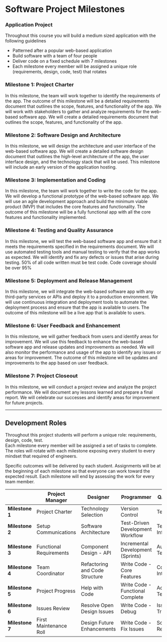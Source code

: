 # Software Project Milestones

### Application Project

Throughout this course you will build a medium sized application with the following guidelines

* Patterned after a popular web-based application
* Build software with a team of four people
* Deliver code on a fixed schedule with 7 milestones
* Each milestone every member will be assigned a unique role (requirements, design, code, test) that rotates 

### Milestone 1: Project Charter

In this milestone, the team will work together to identify the requirements of the app. The outcome
of this milestone will be a detailed requirements document that outlines the scope, features, and
functionality of the app. We will work with stakeholders to gather and analyze requirements for the
web-based software app. We will create a detailed requirements document that outlines the scope,
features, and functionality of the app.

### Milestone 2: Software Design and Architecture

In this milestone, we will design the architecture and user interface of the web-based software app.
We will create a detailed software design document that outlines the high-level architecture of the
app, the user interface design, and the technology stack that will be used. This milestone will 
include an early version of the application hosting.

### Milestone 3: Implementation and Coding

In this milestone, the team will work together to write the code for the app. We will develop a
functional prototype of the web-based software app. We will use an agile development approach and
build the minimum viable product (MVP) that includes the core features and functionality. The
outcome of this milestone will be a fully functional app with all the core features and
functionality implemented.

### Milestone 4: Testing and Quality Assurance

In this milestone, we will test the web-based software app and ensure that it meets the requirements
specified in the requirements document. We will use automated testing tools and manual testing to
verify that the app works as expected. We will identify and fix any defects or issues that arise
during testing.  50% of all code written must be test code. Code coverage should be over 95%

### Milestone 5: Deployment and Release Management

In this milestone, we will integrate the web-based software app with any third-party services or
APIs and deploy it to a production environment. We will use continuous integration and deployment
tools to automate the deployment process and ensure that the app is available to users. 
The outcome of this milestone will be a live app that is available to users.

### Milestone 6: User Feedback and Enhancement

In this milestone, we will gather feedback from users and identify areas for improvement. We will
use this feedback to enhance the web-based software app and release updates and improvements as
needed. We will also monitor the performance and usage of the app to identify any issues or areas
for improvement. The outcome of this milestone will be updates and improvements to the app based on
user feedback.

### Milestone 7: Project Closeout

In this milestone, we will conduct a project review and analyze the project performance. We will
document any lessons learned and prepare a final report. We will celebrate our successes and
identify areas for improvement for future projects.

---
## Development Roles

Throughout this project students will perform a unique role: requirements, design, code, test.  
Each milestone every member will be assigned a set of tasks to complete. The roles will rotate
with each milestone exposing every student to every mindset that required of engineers.

Specific outcomes will be delivered by each student.  Assignments will be at the beginning of each
milestone so that everyone can work toward the expected result. Each milestone will end by
assessing the work for every team member.

<table>
<thead>
<tr>
<th></th>
<th>Project Manager</th>
<th>Designer</th>
<th>Programmer</th>
<th>QA Engineer</th>
</tr>
</thead>
<tbody>
<tr>
<td><strong>Milestone 1</strong></td>
<td>Project Charter</td>
<td>Technology Selection</td>
<td>Version Control</td>
<td>Test Plan</td>
</tr>
<tr>
<td><strong>Milestone 2</strong></td>
<td>Setup Communications</td>
<td>Software Architecture</td>
<td>Test-Driven Development Workflow</td>
<td>Test Infrastructure</td>
</tr>
<tr>
<td><strong>Milestone 3</strong></td>
<td>Functional Requirements</td>
<td>Component Design - API</td>
<td>Incremental Development (Sprints)</td>
<td>Automated Testing</td>
</tr>
<tr>
<td><strong>Milestone 4</strong></td>
<td>Team Coordinator</td>
<td>Refactoring and Code Structure</td>
<td>Write Code - Core Features</td>
<td>Continuous Integration</td>
</tr>
<tr>
<td><strong>Milestone 5</strong></td>
<td>Project Progress</td>
<td>Help with Code</td>
<td>Write Code - Functional Complete</td>
<td>Acceptance Testing</td>
</tr>
<tr>
<td><strong>Milestone 6</strong></td>
<td>Issues Review</td>
<td>Resolve Open Design Issues</td>
<td>Write Code - Debug</td>
<td>Issue Tracking</td>
</tr>
<tr>
<td><strong>Milestone 7</strong></td>
<td>First Maintenance Roll</td>
<td>Design Future Enhancements</td>
<td>Write Code - Fix Issues</td>
<td>Software Release</td>
</tr>
</tbody>
</table>
